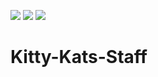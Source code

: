 [![](https://img.shields.io/badge/Discord-MMD-green.svg?style=flat&logo=Discord)](https://discord.mcmoddev.com)
[![](http://cf.way2muchnoise.eu/full_kitty-kats-staff_downloads.svg)](http://minecraft.curseforge.com/projects/kitty-kats-staff)
[![](http://cf.way2muchnoise.eu/versions/Minecraft_kitty-kats-staff_all.svg)](http://minecraft.curseforge.com/projects/kitty-kats-staff)

# Kitty-Kats-Staff